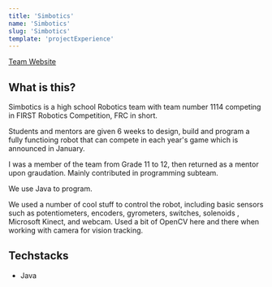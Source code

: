 ```yaml
---
title: 'Simbotics'
name: 'Simbotics'
slug: 'Simbotics'
template: 'projectExperience'
---
```

[Team Website](https://www.simbotics.org)

## What is this?
Simbotics is a high school Robotics team with team number 1114 competing in FIRST Robotics Competition, FRC in short.

Students and mentors are given 6 weeks to design, build and program a fully functioing robot that can compete in each year's game which is announced in January. 

I was a member of the team from Grade 11 to 12, then returned as a mentor upon graudation. Mainly contributed in programming subteam. 

We use Java to program. 

We used a number of cool stuff to control the robot, including basic sensors such as potentiometers, encoders, gyrometers, switches, solenoids , Microsoft Kinect, and webcam. Used a bit of OpenCV here and there when working with camera for vision tracking. 

## Techstacks
- Java
